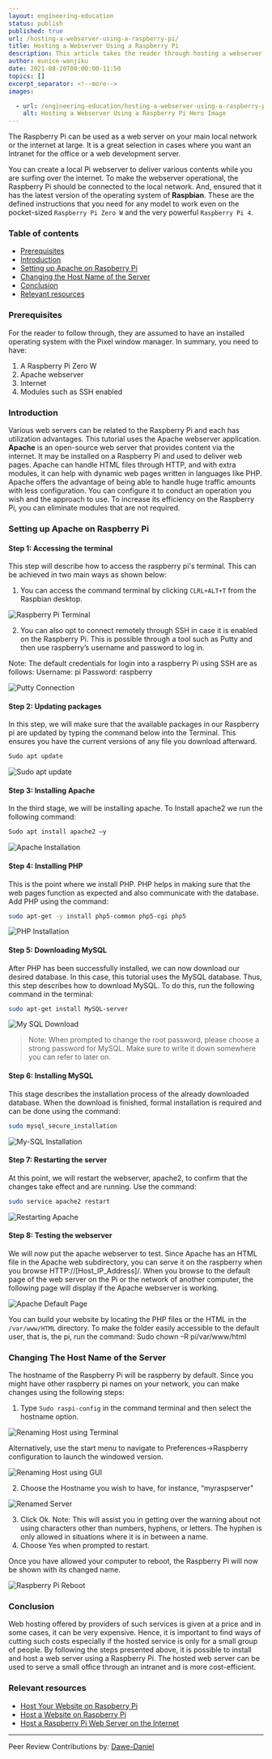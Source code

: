 ```yaml
---
layout: engineering-education
status: publish
published: true
url: /hosting-a-webserver-using-a-raspberry-pi/
title: Hosting a Webserver Using a Raspberry Pi
description: This article takes the reader through hosting a webserver using a Raspberry Pi. The Raspberry Pi can be used as a web server on your main local network or the internet at large. It is a great selection in cases where you want an Intranet for the office or web development server.
author: eunice-wanjiku
date: 2021-08-20T00:00:00-11:50
topics: []
excerpt_separator: <!--more-->
images:

  - url: /engineering-education/hosting-a-webserver-using-a-raspberry-pi/hero.jpg
    alt: Hosting a Webserver Using a Raspberry Pi Hero Image
---
```

The Raspberry Pi can be used as a web server on your main local network or the internet at large. It is a great selection in cases where you want an Intranet for the office or a web development server.
<!--more-->
You can create a local Pi webserver to deliver various contents while you are surfing over the internet. To make the webserver operational, the Raspberry Pi should be connected to the local network.  And, ensured that it has the latest version of the operating system of **Raspbian**. These are the defined instructions that you need for any model to work even on the pocket-sized `Raspberry Pi Zero W` and the very powerful `Raspberry Pi 4`.

### Table of contents
- [Prerequisites](#prerequisites)
- [Introduction](#introduction)
- [Setting up Apache on Raspberry Pi](#setting-up-apache-on-raspberry-pi)
- [Changing the Host Name of the Server](#changing-the-host-name-of-the-server)
- [Conclusion](#conclusion)
- [Relevant resources](#relevant-resources)

### Prerequisites
For the reader to follow through, they are assumed to have an installed operating system with the Pixel window manager. In summary, you need to have:
1.  A Raspberry Pi Zero W
2.  Apache webserver
3.  Internet
4.  Modules such as SSH enabled

### Introduction
Various web servers can be related to the Raspberry Pi and each has utilization advantages. This tutorial uses the Apache webserver application. **Apache** is an open-source web server that provides content via the internet. It may be installed on a Raspberry Pi and used to deliver web pages. Apache can handle HTML files through HTTP, and with extra modules, it can help with dynamic web pages written in languages like PHP. Apache offers the advantage of being able to handle huge traffic amounts with less configuration. You can configure it to conduct an operation you wish and the approach to use. To increase its efficiency on the Raspberry Pi, you can eliminate modules that are not required.

### Setting up Apache on Raspberry Pi
#### Step 1: Accessing the terminal
This step will describe how to access the raspberry pi's terminal. This can be achieved in two main ways as shown below:
1. You can access the command terminal by clicking `CLRL+ALT+T` from the Raspbian desktop.

![Raspberry Pi Terminal](/engineering-education/hosting-a-webserver-using-a-raspberry-pi/terminal.png)

2. You can also opt to connect remotely through SSH in case it is enabled on the Raspberry Pi. This is possible through a tool such as Putty and then use raspberry’s username and password to log in.

Note: The default credentials for login into a raspberry Pi using SSH are as follows:
Username: pi
Password: raspberry

![Putty Connection](/engineering-education/hosting-a-webserver-using-a-raspberry-pi/puttylogin.png)

#### Step 2: Updating packages
In this step, we will make sure that the available packages in our Raspberry pi are updated by typing the command below into the Terminal. This ensures you have the current versions of any file you download afterward.

```bash
Sudo apt update
```

![Sudo apt update](/engineering-education/hosting-a-webserver-using-a-raspberry-pi/sudoaptupdate.png)

#### Step 3: Installing Apache
In the third stage, we will be installing apache. To Install apache2 we run the following command:

```bash
Sudo apt install apache2 –y
```

![Apache Installation](/engineering-education/hosting-a-webserver-using-a-raspberry-pi/installapache.png)

#### Step 4: Installing PHP
This is the point where we install PHP. PHP helps in making sure that the web pages function as expected and also communicate with the database.
Add PHP using the command:

```bash
sudo apt-get -y install php5-common php5-cgi php5
```

![PHP Installation](/engineering-education/hosting-a-webserver-using-a-raspberry-pi/installphp.png)

#### Step 5: Downloading MySQL
After PHP has been successfully installed, we can now download our desired database. In this case, this tutorial uses the MySQL database. Thus, this step describes how to download MySQL.
To do this, run the following command in the terminal:

```bash
sudo apt-get install MySQL-server
```

![My SQL Download](/engineering-education/hosting-a-webserver-using-a-raspberry-pi/downloaddb.png)

>Note: When prompted to change the root password, please choose a strong password for MySQL. Make sure to write it down somewhere you can refer to later on.

#### Step 6: Installing MySQL
This stage describes the installation process of the already downloaded database.
When the download is finished, formal installation is required and can be done using the command:

```bash
sudo mysql_secure_installation
```

![My-SQL Installation](/engineering-education/hosting-a-webserver-using-a-raspberry-pi/installdb.png)

#### Step 7: Restarting the server
At this point, we will restart the webserver, apache2, to confirm that the changes take effect and are running. Use the command:

```bash
sudo service apache2 restart
```

![Restarting Apache](/engineering-education/hosting-a-webserver-using-a-raspberry-pi/restartapache.png)

#### Step 8: Testing the webserver
We will now put the apache webserver to test. Since Apache has an HTML file in the Apache web subdirectory, you can serve it on the raspberry when you browse HTTP://[Host_IP_Address]/.
When you browse to the default page of the web server on the Pi or the network of another computer, the following page will display if the Apache webserver is working.

![Apache Default Page](/engineering-education/hosting-a-webserver-using-a-raspberry-pi/defaultpage.png)

You can build your website by locating the PHP files or the HTML in the `/var/www/HTML` directory. To make the folder easily accessible to the default user, that is, the pi, run the command:
Sudo chown –R pi/var/www/html

### Changing The Host Name of the Server
The hostname of the Raspberry Pi will be raspberry by default. Since you might have other raspberry pi names on your network, you can make changes using the following steps:
1.  Type `Sudo raspi-config` in the command terminal and then select the hostname option.

![Renaming Host using Terminal](/engineering-education/hosting-a-webserver-using-a-raspberry-pi/renaminghost1.png)

Alternatively, use the start menu to navigate to Preferences->Raspberry configuration to launch the windowed version.

![Renaming Host using GUI](/engineering-education/hosting-a-webserver-using-a-raspberry-pi/renaminghost2.png)

2.  Choose the Hostname you wish to have, for instance, “myraspserver”

![Renamed Server](/engineering-education/hosting-a-webserver-using-a-raspberry-pi/serverrenamed.png)

3.  Click Ok.
Note: This will assist you in getting over the warning about not using characters other than numbers, hyphens, or letters. The hyphen is only allowed in situations where it is in between a name.
4.  Choose Yes when prompted to restart.

Once you have allowed your computer to reboot, the Raspberry Pi will now be shown with its changed name.

![Raspberry Pi Reboot](/engineering-education/hosting-a-webserver-using-a-raspberry-pi/reboot.png)

### Conclusion
Web hosting offered by providers of such services is given at a price and in some cases, it can be very expensive. Hence, it is important to find ways of cutting such costs especially if the hosted service is only for a small group of people. By following the steps presented above, it is possible to install and host a web server using a Raspberry Pi. The hosted web server can be used to serve a small office through an intranet and is more cost-efficient.

### Relevant resources
- [Host Your Website on Raspberry Pi](https://www.instructables.com/Host-your-website-on-Raspberry-pi/)
- [Host a Website on Raspberry Pi](https://fireship.io/lessons/host-website-raspberry-pi/)
- [Host a Raspberry Pi Web Server on the Internet](https://medium.com/swlh/host-a-raspberry-pi-web-server-on-the-internet-89786287db77)

---
Peer Review Contributions by: [Dawe-Daniel](/engineering-education/authors/dawe-daniel/)

